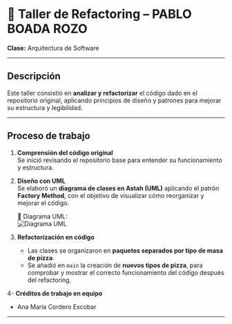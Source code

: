 # 🍕 Taller de Refactoring – PABLO BOADA ROZO  
**Clase:** Arquitectura de Software  

---

## Descripción
Este taller consistió en **analizar y refactorizar** el código dado en el repositorio original, aplicando principios de diseño y patrones para mejorar su estructura y legibilidad.  

---

##  Proceso de trabajo
1. **Comprensión del código original**  
   Se inició revisando el repositorio base para entender su funcionamiento y estructura.  

2. **Diseño con UML**  
   Se elaboró un **diagrama de clases en Astah (UML)** aplicando el patrón **Factory Method**, con el objetivo de visualizar cómo reorganizar y mejorar el código.  

   📎 Diagrama UML:  
   ![Diagrama UML](https://github.com/PabloBoada03/DYAS-GoF-Patterns-Creational-PizzaFactory_PABLO_BOADA_Fork/blob/main/PIZZA.png)

3. **Refactorización en código**  
   - Las clases se organizaron en **paquetes separados por tipo de masa de pizza**.  
   - Se añadió en `main` la creación de **nuevos tipos de pizza**, para comprobar y mostrar el correcto funcionamiento del código después del refactoring.  

4- **Créditos de trabajo en equipo**
   - Ana María Cordero Escobar
---
